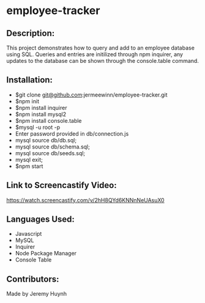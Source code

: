 # employee-tracker

## Description:

This project demonstrates how to query and add to an employee database using SQL. Queries and entries are initilized through npm inquirer, any updates to the database can be shown through the console.table command.

## Installation:
* $git clone git@github.com:jermeewinn/employee-tracker.git 
* $npm init
* $npm install inquirer
* $npm install mysql2
* $npm install console.table
* $mysql -u root -p
* Enter password provided in db/connection.js
* mysql source db/db.sql;
* mysql source db/schema.sql;
* mysql source db/seeds.sql;
* mysql exit;
* $npm start

## Link to Screencastify Video:
https://watch.screencastify.com/v/2hH8QYd6KNNnNeUAsuX0

## Languages Used:
* Javascript
* MySQL
* Inquirer
* Node Package Manager
* Console Table

## Contributors:
Made by Jeremy Huynh
